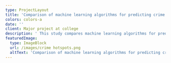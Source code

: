 ```yaml
---
type: ProjectLayout
title: 'Comparison of machine learning algorithms for predicting crime Hotspots '
colors: colors-a
date: ''
client: Major project at college
description: ' This study compares machine learning algorithms for predicting crime hotspots using historical public property crime data from 2015 to 2018 in a coastal city in China. The LSTM model outperformed others like KNN and random forest. Incorporating built environment data improved predictions, emphasizing the need for both historical data and relevant covariates.'
featuredImage:
  type: ImageBlock
  url: /images/crime hotspots.png
  altText: 'Comparison of machine learning algorithms for predicting crime Hotspots '
---
```


